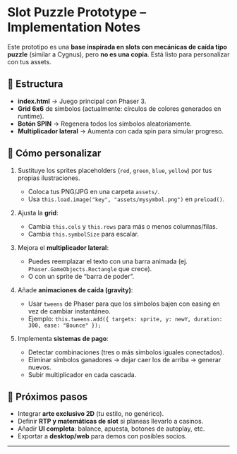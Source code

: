 # Slot Puzzle Prototype – Implementation Notes

Este prototipo es una **base inspirada en slots con mecánicas de caída tipo puzzle** (similar a Cygnus), pero **no es una copia**. Está listo para personalizar con tus assets.

## 🔹 Estructura
- **index.html** → Juego principal con Phaser 3.
- **Grid 6x6** de símbolos (actualmente: círculos de colores generados en runtime).
- **Botón SPIN** → Regenera todos los símbolos aleatoriamente.
- **Multiplicador lateral** → Aumenta con cada spin para simular progreso.

## 🔹 Cómo personalizar
1. Sustituye los sprites placeholders (`red`, `green`, `blue`, `yellow`) por tus propias ilustraciones.
   - Coloca tus PNG/JPG en una carpeta `assets/`.
   - Usa `this.load.image("key", "assets/mysymbol.png")` en `preload()`.

2. Ajusta la **grid**:
   - Cambia `this.cols` y `this.rows` para más o menos columnas/filas.
   - Cambia `this.symbolSize` para escalar.

3. Mejora el **multiplicador lateral**:
   - Puedes reemplazar el texto con una barra animada (ej. `Phaser.GameObjects.Rectangle` que crece).
   - O con un sprite de “barra de poder”.

4. Añade **animaciones de caída (gravity)**:
   - Usar `tweens` de Phaser para que los símbolos bajen con easing en vez de cambiar instantáneo.
   - Ejemplo: `this.tweens.add({ targets: sprite, y: newY, duration: 300, ease: "Bounce" });`

5. Implementa **sistemas de pago**:
   - Detectar combinaciones (tres o más símbolos iguales conectados).
   - Eliminar símbolos ganadores → dejar caer los de arriba → generar nuevos.
   - Subir multiplicador en cada cascada.

## 🔹 Próximos pasos
- Integrar **arte exclusivo 2D** (tu estilo, no genérico).
- Definir **RTP y matemáticas de slot** si planeas llevarlo a casinos.
- Añadir **UI completa**: balance, apuesta, botones de autoplay, etc.
- Exportar a **desktop/web** para demos con posibles socios.

---
